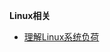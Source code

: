 <!-- * [<center>首页</center>](principle/README.md) -->


**Linux相关**
* [理解Linux系统负荷](principle/理解Linux系统负荷)


